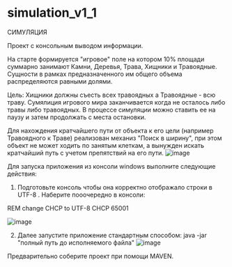 # simulation_v1_1

СИМУЛЯЦИЯ

Проект с консольным выводом информации.

На старте формируется "игровое" поле на котором 10% площади суммарно занимают Камни, Деревья, Трава, Хищники и Травоядные.
Сущности в рамках предназначенного им общего объема распределяются равными долями.

Цель: Хищники должны съесть всех травоядных а Травоядные - всю траву.
Сумялиция игрового мира заканчивается когда не осталось либо травы либо травоядных.
В процессе симуляции можно ставить ее на паузу и затем продолжать с места остановки.

Для нахождения кратчайшего пути от объекта к его цели (например Травоядного к Траве) реализован механиз "Поиск в ширину", при этом объект не может ходить по занятым клеткам,
а вынужден искать кратчайший путь с учетом препятствий на его пути.
![image](https://github.com/RomanV79/simulation_v1_1/assets/121058298/3da0d06e-561a-4757-9e6a-dd90d752d881)



Для запуска приложения из консоли windows выполните следующие действия:
1. Подготовьте консоль чтобы она корректно отображало строки в UTF-8 .
  Наберите пооочередно в консоли:
  
  REM change CHCP to UTF-8
  CHCP 65001
  
  ![image](https://github.com/RomanV79/simulation_v1_1/assets/121058298/bfff3aa5-fd2f-4c3a-980e-066310a15a96)
  
 2. Далее запустите приложение стандартным способом: java -jar "полный путь до исполняемого файла"
    ![image](https://github.com/RomanV79/simulation_v1_1/assets/121058298/20e10b49-293b-45d8-9b43-9a92439939dc)

Предварительно соберите проект при помощи MAVEN.
